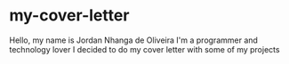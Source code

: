 # my-cover-letter
 Hello, my name is Jordan Nhanga de Oliveira I'm a programmer and technology lover I decided to do my cover letter with some of my projects
